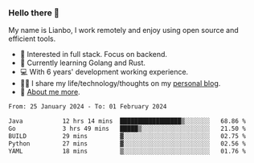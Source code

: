 ### Hello there 👋

My name is Lianbo, I work remotely and enjoy using open source and efficient tools.

- 🔭 Interested in full stack. Focus on backend.
- 🌱 Currently learning Golang and Rust.
- 💻 With 6 years' development working experience.
- ✍🏻 I share my life/technology/thoughts on my [personal blog](https://godruoyi.com).
- 👒 [About me more](https://godruoyi.com/posts/About-godruoyi).

<!--START_SECTION:waka-->

```txt
From: 25 January 2024 - To: 01 February 2024

Java           12 hrs 14 mins  █████████████████▒░░░░░░░   68.86 %
Go             3 hrs 49 mins   █████▒░░░░░░░░░░░░░░░░░░░   21.50 %
BUILD          29 mins         ▓░░░░░░░░░░░░░░░░░░░░░░░░   02.75 %
Python         27 mins         ▓░░░░░░░░░░░░░░░░░░░░░░░░   02.56 %
YAML           18 mins         ▒░░░░░░░░░░░░░░░░░░░░░░░░   01.76 %
```

<!--END_SECTION:waka-->
